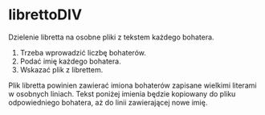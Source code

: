# librettoDIV
Dzielenie libretta na osobne pliki z tekstem każdego bohatera.

1. Trzeba wprowadzić liczbę bohaterów.
2. Podać imię każdego bohatera.
3. Wskazać plik z librettem.

Plik libretta powinien zawierać imiona bohaterów zapisane wielkimi literami w osobnych liniach.
Tekst poniżej imienia będzie kopiowany do pliku odpowiedniego bohatera, aż do linii zawierającej nowe imię.
